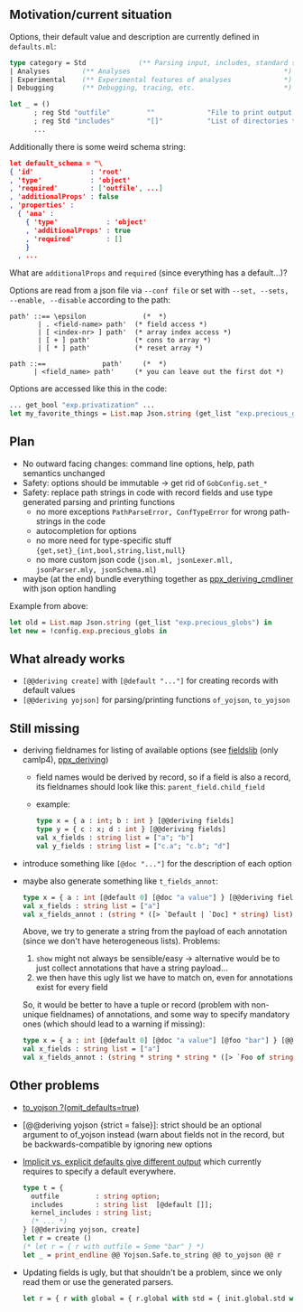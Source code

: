 ## Motivation/current situation

Options, their default value and description are currently defined in `defaults.ml`:

~~~OCaml
type category = Std             (** Parsing input, includes, standard stuff, etc. *)
| Analyses        (** Analyses                                      *)
| Experimental    (** Experimental features of analyses             *)
| Debugging       (** Debugging, tracing, etc.                      *)

let _ = ()
      ; reg Std "outfile"         ""             "File to print output to."
      ; reg Std "includes"        "[]"           "List of directories to include."
      ...
~~~

Additionally there is some weird schema string:

~~~JSON
let default_schema = "\
{ 'id'              : 'root'
, 'type'            : 'object'
, 'required'        : ['outfile', ...]
, 'additionalProps' : false
, 'properties' :
  { 'ana' :
    { 'type'            : 'object'
    , 'additionalProps' : true
    , 'required'        : []
    }
  , ...
~~~

What are `additionalProps` and `required` (since everything has a default...)?

Options are read from a json file via `--conf file` or set with `--set, --sets, --enable, --disable` according to the path:

~~~
path' ::== \epsilon              (*  *)
       | . <field-name> path'  (* field access *)
       | [ <index-nr> ] path'  (* array index access *)
       | [ + ] path'           (* cons to array *)
       | [ * ] path'           (* reset array *)

path ::==              path'     (*  *)
      | <field_name> path'     (* you can leave out the first dot *)
~~~

Options are accessed like this in the code:

~~~OCaml
... get_bool "exp.privatization" ...
let my_favorite_things = List.map Json.string (get_list "exp.precious_globs") in
~~~

## Plan

- No outward facing changes: command line options, help, path semantics unchanged
- Safety: options should be immutable -> get rid of `GobConfig.set_*`
- Safety: replace path strings in code with record fields and use type generated parsing and printing functions
    - no more exceptions `PathParseError, ConfTypeError` for wrong path-strings in the code
    - autocompletion for options
    - no more need for type-specific stuff `{get,set}_{int,bool,string,list,null}`
    - no more custom json code (`json.ml, jsonLexer.mll, jsonParser.mly, jsonSchema.ml`)
- maybe (at the end) bundle everything together as [ppx_deriving_cmdliner](https://github.com/whitequark/ppx_deriving/issues/19) with json option handling

Example from above:

~~~OCaml
let old = List.map Json.string (get_list "exp.precious_globs") in
let new = !config.exp.precious_globs in
~~~

## What already works

- `[@@deriving create]` with `[@default "..."]` for creating records with default values
- `[@@deriving yojson]` for parsing/printing functions `of_yojson`, `to_yojson`

## Still missing

- deriving fieldnames for listing of available options (see [fieldslib](https://github.com/janestreet/fieldslib) (only camlp4), [ppx_deriving](https://github.com/whitequark/ppx_deriving#plugin-create))
    - field names would be derived by record, so if a field is also a record, its fieldnames should look like this: `parent_field.child_field`
    - example:

        ~~~OCaml
        type x = { a : int; b : int } [@@deriving fields]
        type y = { c : x; d : int } [@@deriving fields]
        val x_fields : string list = ["a"; "b"]
        val y_fields : string list = ["c.a"; "c.b"; "d"]
        ~~~

- introduce something like `[@doc "..."]` for the description of each option
- maybe also generate something like `t_fields_annot`:

    ~~~OCaml
    type x = { a : int [@default 0] [@doc "a value"] } [@@deriving fields {annot = true}]
    val x_fields : string list = ["a"]
    val x_fields_annot : (string * ([> `Default | `Doc] * string) list) list = ["a", [`Default,"0"; `Doc,"a value"]]
    ~~~

    Above, we try to generate a string from the payload of each annotation (since we don't have heterogeneous lists). Problems:

    1. `show` might not always be sensible/easy -> alternative would be to just collect annotations that have a string payload...
    2. we then have this ugly list we have to match on, even for annotations exist for every field

    So, it would be better to have a tuple or record (problem with non-unique fieldnames) of annotations, and some way to specify mandatory ones (which should lead to a warning if missing):

    ~~~OCaml
    type x = { a : int [@default 0] [@doc "a value"] [@foo "bar"] } [@@deriving fields {annot = true; mandatory = [`Default; `Doc]}]
    val x_fields : string list = ["a"]
    val x_fields_annot : (string * string * string * ([> `Foo of string]) list) list = ["a", "0", "a value", [`Foo "bar"]]
    ~~~

## Other problems

- [to_yojson ?(omit_defaults=true)](https://github.com/whitequark/ppx_deriving_yojson/issues/19)

- [@@deriving yojson {strict = false}]: strict should be an optional argument to of_yojson instead (warn about  fields not in the record, but be backwards-compatible by ignoring new options

- [Implicit vs. explicit defaults give different output](https://github.com/whitequark/ppx_deriving_yojson/issues/20) which currently requires to specify a default everywhere.

    ~~~OCaml
    type t = {
      outfile         : string option;
      includes        : string list  [@default []];
      kernel_includes : string list;
      (* ... *)
    } [@@deriving yojson, create]
    let r = create ()
    (* let r = { r with outfile = Some "bar" } *)
    let _ = print_endline @@ Yojson.Safe.to_string @@ to_yojson @@ r
    ~~~

- Updating fields is ugly, but that shouldn't be a problem, since we only read them or use the generated parsers.

    ~~~OCaml
    let r = { r with global = { r.global with std = { init.global.std with justcil = true } } }
    ~~~

